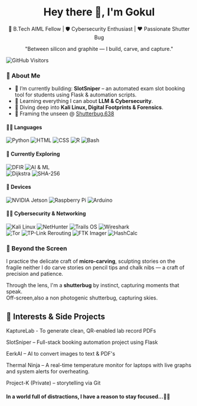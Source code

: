 
<h1 align="center">Hey there 👋, I'm Gokul</h1>

<p align="center">
  🚀 B.Tech AIML Fellow | 🛡️ Cybersecurity Enthusiast | ❤️ Passionate Shutter Bug
</p>

<p align="center">
  "Between silicon and graphite — I build, carve, and capture."
</p>

![GitHub Visitors](https://img.shields.io/badge/Visitors-–%20Loading-blue?logo=github)

### 🧠 About Me

- 🔭 I’m currently building: **SlotSniper** – an automated exam slot booking tool for students using Flask & automation scripts.
- 🌱 Learning everything I can about **LLM & Cybersecurity**.
- 📖 Diving deep into **Kali Linux, Digital Footprints & Forensics**.
- 📸 Framing the unseen @ [Shutterbug.638](https://www.instagram.com/shutterbug.638/)


#### 👨‍💻 Languages  
![Python](https://img.shields.io/badge/Python-3776AB?style=flat&logo=python&logoColor=white)
![HTML](https://img.shields.io/badge/HTML5-E34F26?style=flat&logo=html5&logoColor=white)
![CSS](https://img.shields.io/badge/CSS3-1572B6?style=flat&logo=css3&logoColor=white)
![R](https://img.shields.io/badge/R-276DC3?style=flat&logo=r&logoColor=white)
![Bash](https://img.shields.io/badge/Bash-4EAA25?style=flat&logo=gnubash&logoColor=white)


#### 🧪 Currently Exploring  
![DFIR](https://img.shields.io/badge/DFIR-Digital%20Forensics%20%26%20Incident%20Response-003B49?style=flat&logo=virustotal&logoColor=white)
![AI & ML](https://img.shields.io/badge/AI%20%26%20ML-007ACC?style=flat&logo=tensorflow&logoColor=white)  
![Dijkstra](https://img.shields.io/badge/Dijkstra-Shortest%20Path-green?style=flat&logo=python&logoColor=white)
![SHA-256](https://img.shields.io/badge/SHA--256-Hashing%20Algorithm-orange?style=flat&logo=verizon&logoColor=white)


#### 🔌 Devices  
![NVIDIA Jetson](https://img.shields.io/badge/NVIDIA%20Jetson-76B900?style=flat&logo=nvidia&logoColor=white)
![Raspberry Pi](https://img.shields.io/badge/Raspberry%20Pi-A22846?style=flat&logo=raspberrypi&logoColor=white)
![Arduino](https://img.shields.io/badge/Arduino-00979D?style=flat&logo=arduino&logoColor=white)


#### 🕵️‍♂️ Cybersecurity & Networking  
![Kali Linux](https://img.shields.io/badge/Kali_Linux-557C94?style=flat&logo=kalilinux&logoColor=white)
![NetHunter](https://img.shields.io/badge/Kali%20NetHunter-FFFFFF?style=flat&logo=kalilinux&logoColor=black)
![Trails OS](https://img.shields.io/badge/Trails%20OS-004B8D?style=flat&logo=linux&logoColor=white)
![Wireshark](https://img.shields.io/badge/Wireshark-1679A7?style=flat&logo=wireshark&logoColor=white)  
![Tor](https://img.shields.io/badge/Tor-7D4698?style=flat&logo=torproject&logoColor=white)
![TP-Link Rerouting](https://img.shields.io/badge/TP--Link%20Router%20Tools-1E8CFF?style=flat&logo=tp-link&logoColor=white)
![FTK Imager](https://img.shields.io/badge/FTK%20Imager-003B49?style=flat&logo=data:image/png;base64,INSERT_BASE64_ENCODED_LOGO_HERE)
![HashCalc](https://img.shields.io/badge/HashCalc-1E90FF?style=flat&logo=windows&logoColor=white)

### 🎨 Beyond the Screen

I practice the delicate craft of **micro-carving**, sculpting stories on the fragile
neither I do carve stories on pencil tips and chalk nibs — a craft of precision and patience.

Through the lens, I'm a **shutterbug** by instinct, capturing moments that speak.  
Off-screen,also a non photogenic shutterbug, capturing skies.


## 🧠 Interests & Side Projects

KaptureLab - To generate clean, QR-enabled lab record PDFs

SlotSniper – Full-stack booking automation project using Flask 

EerkAI – AI to convert images to text & PDF's

Thermal Ninja – A real-time temperature monitor for laptops with live graphs and system alerts for overheating.

Project-K (Private) – storytelling via Git

#### In a world full of distractions, I have a reason to stay focused...🤍✨
